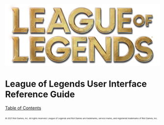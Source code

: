 ![League of Legends Logo](images/lol-logo-rendered-hi-res.png)
# League of Legends User Interface Reference Guide

[Table of Contents](TOC.md)

<font style="font-size: 5pt">© 2021 Riot Games, Inc. All rights reserved. League of Legends and Riot Games are trademarks, service marks, and registered trademarks of Riot Games, Inc.</font>
